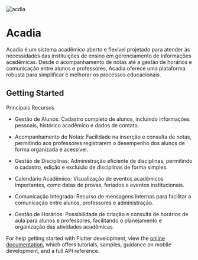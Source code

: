 ![acdia](https://github.com/victorhug01/acadia/assets/106313212/07a7b0e6-1658-4dc8-99d5-e9cb0192b021)

# Acadia

Acadia é um sistema acadêmico aberto e flexível projetado para atender às necessidades das instituições de ensino em gerenciamento de informações acadêmicas. Desde o acompanhamento de notas até a gestão de horários e comunicação entre alunos e professores, Acadia oferece uma plataforma robusta para simplificar e melhorar os processos educacionais.

## Getting Started

Principais Recursos

  - Gestão de Alunos: Cadastro completo de alunos, incluindo informações pessoais, histórico acadêmico e dados de contato.
  
  - Acompanhamento de Notas: Facilidade na inserção e consulta de notas, permitindo aos professores registrarem o desempenho dos alunos de forma organizada e acessível.
  
  - Gestão de Disciplinas: Administração eficiente de disciplinas, permitindo o cadastro, edição e exclusão de disciplinas de forma simples.
  
  - Calendário Acadêmico: Visualização de eventos acadêmicos importantes, como datas de provas, feriados e eventos institucionais.
  
  - Comunicação Integrada: Recurso de mensagens internas para facilitar a comunicação entre alunos, professores e administração.
  
  - Gestão de Horários: Possibilidade de criação e consulta de horários de aula para alunos e professores, facilitando o planejamento e organização das atividades acadêmicas.

For help getting started with Flutter development, view the
[online documentation](https://docs.flutter.dev/), which offers tutorials,
samples, guidance on mobile development, and a full API reference.
